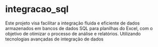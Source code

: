 # integracao_sql
Este projeto visa facilitar a integração fluida e eficiente de dados armazenados em bancos de dados SQL para planilhas do Excel, com o objetivo de otimizar o processo de análise e relatórios. Utilizando tecnologias avançadas de integração de dados
